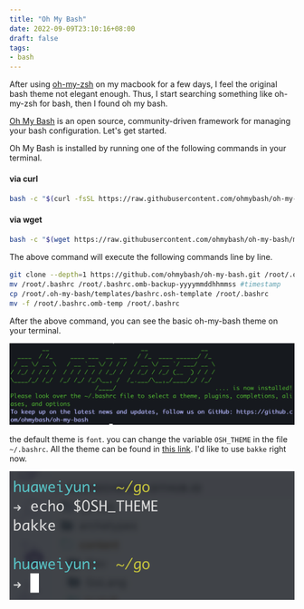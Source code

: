 ```yaml
---
title: "Oh My Bash"
date: 2022-09-09T23:10:16+08:00
draft: false
tags: 
- bash
---
```

After using [oh-my-zsh](https://github.com/ohmyzsh/ohmyzsh) on my macbook for a few days, I feel the original bash theme not elegant enough. Thus, I start searching something like oh-my-zsh for bash, then I found oh my bash.

[Oh My Bash](https://github.com/ohmybash/oh-my-bash) is an open source, community-driven framework for managing your bash configuration. Let's get started.

Oh My Bash is installed by running one of the following commands in your terminal.

#### via curl
``` bash
bash -c "$(curl -fsSL https://raw.githubusercontent.com/ohmybash/oh-my-bash/master/tools/install.sh)"
```

#### via wget
``` bash
bash -c "$(wget https://raw.githubusercontent.com/ohmybash/oh-my-bash/master/tools/install.sh -O -)"
```

The above command will execute the following commands line by line.
```bash
git clone --depth=1 https://github.com/ohmybash/oh-my-bash.git /root/.oh-my-bash
mv /root/.bashrc /root/.bashrc.omb-backup-yyyymmddhhmmss #timestamp
cp /root/.oh-my-bash/templates/bashrc.osh-template /root/.bashrc
mv -f /root/.bashrc.omb-temp /root/.bashrc
```

After the above command, you can see the basic oh-my-bash theme on your terminal.

![initial theme](/images/hello_ohmybash.png)

the default theme is `font`. you can change the variable `OSH_THEME` in the file `~/.bashrc`. All the theme can be found in [this link](https://github.com/ohmybash/oh-my-bash/wiki/Themes). I'd like to use `bakke` right now.

![bakke theme](/images/bakke.png)